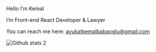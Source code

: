 Hello I’m Kemal

I’m Front-end React Developer & Lawyer

You can reach me here: avukatkemalbabaoglu@gmail.com

![Github stats 2](https://github-readme-stats.vercel.app/api?username=KemalBabaoglu&show_icons=true&theme=radical)
